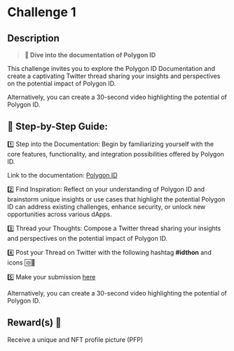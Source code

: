# Challenge 1

## Description

> **🤿 Dive into the documentation of Polygon ID**

This challenge invites you to explore the Polygon ID Documentation and create a captivating Twitter thread sharing your insights and perspectives on the potential impact of Polygon ID. 

Alternatively, you can create a 30-second video highlighting the potential of Polygon ID.

## 📝 Step-by-Step Guide:

1️⃣ Step into the Documentation:  Begin by familiarizing yourself with the core features, functionality, and integration possibilities offered by Polygon ID.

Link to the documentation: [Polygon ID](https://0xpolygonid.github.io/tutorials/) 

2️⃣ Find Inspiration: Reflect on your understanding of Polygon ID and brainstorm unique insights or use cases that highlight the potential Polygon ID can address existing challenges, enhance security, or unlock new opportunities across various dApps.

3️⃣ Thread your Thoughts: Compose a Twitter thread sharing your insights and perspectives on the potential impact of Polygon ID.

4️⃣ Post your Thread on Twitter with the following hashtag **#idthon** and icons 🆔👀

5️⃣ Make your submission [here](https://airtable.com/shrNCmi6zP4RDklNi)

Alternatively, you can create a 30-second video highlighting the potential of Polygon ID.

## Reward(s) 🎁 

Receive a unique and NFT profile picture (PFP) 
